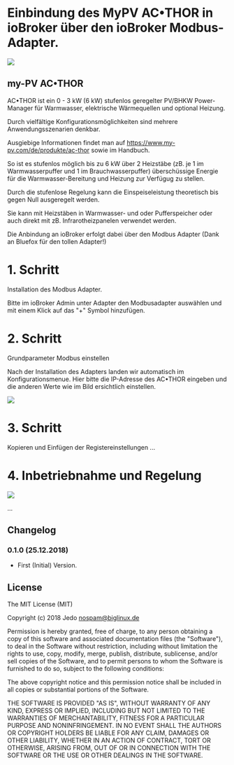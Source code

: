 # Einbindung des MyPV AC•THOR in ioBroker über den ioBroker Modbus-Adapter. #

<img src="https://user-images.githubusercontent.com/819464/50492875-5e5b9b00-0a1a-11e9-8808-5a3a764bc999.jpg"></img>

## my-PV AC•THOR ##

AC•THOR ist ein 0 - 3 kW (6 kW) stufenlos geregelter PV/BHKW Power-Manager für
Warmwasser, elektrische Wärmequellen und optional Heizung.

Durch vielfältige Konfigurationsmöglichkeiten sind mehrere Anwendungsszenarien denkbar.

Ausgiebige Informationen findet man auf https://www.my-pv.com/de/produkte/ac-thor sowie im Handbuch.

So ist es stufenlos möglich bis zu 6 kW über 2 Heizstäbe (zB. je 1 im Warmwasserpuffer und 1 im Brauchwasserpuffer) überschüssige Energie für die Warmwasser-Bereitung und Heizung
zur Verfügug zu stellen.

Durch die stufenlose Regelung kann die Einspeiseleistung theoretisch bis gegen Null ausgeregelt werden.

Sie kann mit Heizstäben in Warmwasser- und oder Pufferspeicher oder auch direkt mit zB. Infrarotheizpanelen verwendet werden.


Die Anbindung an ioBroker erfolgt dabei über den Modbus Adapter
(Dank an Bluefox für den tollen Adapter!)

# 1. Schritt

  Installation des Modbus Adapter.

  Bitte im ioBroker Admin unter Adapter den Modbusadapter auswählen und mit einem Klick auf das "+" Symbol hinzufügen.

# 2. Schritt

  Grundparameter Modbus einstellen

  Nach der Installation des Adapters landen wir automatisch im Konfigurationsmenue.
  Hier bitte die IP-Adresse des AC•THOR eingeben und die anderen Werte wie im Bild ersichtlich einstellen.

  <img src="https://user-images.githubusercontent.com/819464/50450841-b4541400-0930-11e9-9384-e9076f846303.jpg"></img>

# 3. Schritt

   Kopieren und Einfügen der Registereinstellungen
   ...

# 4. Inbetriebnahme und Regelung

<img src="https://user-images.githubusercontent.com/819464/50450514-e6fd0d00-092e-11e9-8232-76c392d5bdfd.jpg"></img>

  ...





## Changelog

  ### 0.1.0 (25.12.2018)
* First (Initial) Version.


## License
The MIT License (MIT)

Copyright (c) 2018 Jedo <nospam@biglinux.de>

Permission is hereby granted, free of charge, to any person obtaining a copy
of this software and associated documentation files (the "Software"), to deal
in the Software without restriction, including without limitation the rights
to use, copy, modify, merge, publish, distribute, sublicense, and/or sell
copies of the Software, and to permit persons to whom the Software is
furnished to do so, subject to the following conditions:

The above copyright notice and this permission notice shall be included in
all copies or substantial portions of the Software.

THE SOFTWARE IS PROVIDED "AS IS", WITHOUT WARRANTY OF ANY KIND, EXPRESS OR
IMPLIED, INCLUDING BUT NOT LIMITED TO THE WARRANTIES OF MERCHANTABILITY,
FITNESS FOR A PARTICULAR PURPOSE AND NONINFRINGEMENT. IN NO EVENT SHALL THE
AUTHORS OR COPYRIGHT HOLDERS BE LIABLE FOR ANY CLAIM, DAMAGES OR OTHER
LIABILITY, WHETHER IN AN ACTION OF CONTRACT, TORT OR OTHERWISE, ARISING FROM,
OUT OF OR IN CONNECTION WITH THE SOFTWARE OR THE USE OR OTHER DEALINGS IN
THE SOFTWARE.
